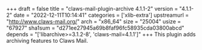 +++
draft = false
title = "claws-mail-plugin-archive 4.1.1-2"
version = "4.1.1-2"
date = "2022-12-11T10:14:41"
categories = ['xlib-extra']
upstreamurl = "http://www.claws-mail.org/"
arch = "x86_64"
size = "25004"
usize = "67927"
sha1sum = "d271ee27945a69b8faf96fc58935cda03800abcd"
depends = "['libarchive>=3.1.2-8', 'claws-mail=4.1.1']"
+++
This plugin adds archiving features to Claws Mail.